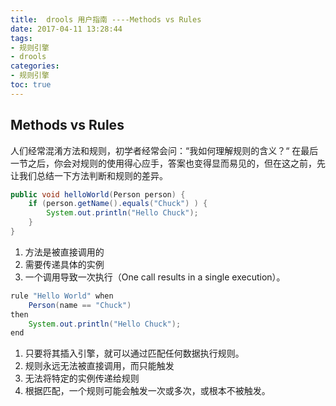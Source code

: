 ```yaml
---
title:  drools 用户指南 ----Methods vs Rules
date: 2017-04-11 13:28:44
tags: 
- 规则引擎
- drools
categories: 
- 规则引擎
toc: true
---
```


## Methods vs Rules ##

人们经常混淆方法和规则，初学者经常会问：“我如何理解规则的含义？“ 在最后一节之后，你会对规则的使用得心应手，答案也变得显而易见的，但在这之前，先让我们总结一下方法判断和规则的差异。

```java
public void helloWorld(Person person) {
    if (person.getName().equals("Chuck") ) {
        System.out.println("Hello Chuck");
    }
}
```

<!-- more -->

1. 方法是被直接调用的
2. 需要传递具体的实例
3. 一个调用导致一次执行（One call results in a single execution）。

```java
rule "Hello World" when
    Person(name == "Chuck")
then
    System.out.println("Hello Chuck");
end
```

1. 只要将其插入引擎，就可以通过匹配任何数据执行规则。
2. 规则永远无法被直接调用，而只能触发
3. 无法将特定的实例传递给规则
4. 根据匹配，一个规则可能会触发一次或多次，或根本不被触发。

